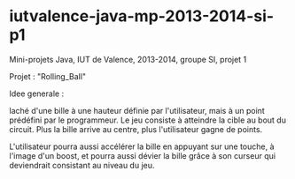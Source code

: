 iutvalence-java-mp-2013-2014-si-p1
==================================

Mini-projets Java, IUT de Valence, 2013-2014, groupe SI, projet 1

Projet : "Rolling_Ball"

Idee generale : 

laché d'une bille à une hauteur définie par l'utilisateur, mais à un point prédéfini par le programmeur.
Le jeu consiste à atteindre la cible au bout du circuit. Plus la bille arrive au centre, plus l'utilisateur gagne de points.

L'utilisateur pourra aussi accélérer la bille en appuyant sur une touche, à l'image d'un boost,
et pourra aussi dévier la bille grâce à son curseur qui deviendrait consistant au niveau du jeu.